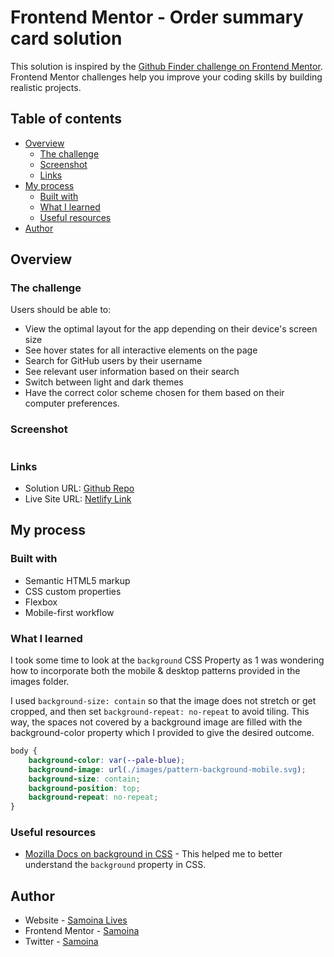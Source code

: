 # Frontend Mentor - Order summary card solution

This solution is inspired by the [Github Finder challenge on Frontend Mentor](https://www.frontendmentor.io/challenges/github-user-search-app-Q09YOgaH6). Frontend Mentor challenges help you improve your coding skills by building realistic projects.

## Table of contents

- [Overview](#overview)
  - [The challenge](#the-challenge)
  - [Screenshot](#screenshot)
  - [Links](#links)
- [My process](#my-process)
  - [Built with](#built-with)
  - [What I learned](#what-i-learned)
  - [Useful resources](#useful-resources)
- [Author](#author)

## Overview

### The challenge

Users should be able to:

- View the optimal layout for the app depending on their device's screen size
- See hover states for all interactive elements on the page
- Search for GitHub users by their username
- See relevant user information based on their search
- Switch between light and dark themes
- Have the correct color scheme chosen for them based on their computer preferences.

### Screenshot

![]()

### Links

- Solution URL: [Github Repo](https://github.com/samoina/github-finder-app)
- Live Site URL: [Netlify Link]()

## My process

### Built with

- Semantic HTML5 markup
- CSS custom properties
- Flexbox
- Mobile-first workflow

### What I learned

I took some time to look at the `background` CSS Property as 1 was wondering how to incorporate both the mobile & desktop patterns provided in the images folder.

I used `background-size: contain` so that the image does not stretch or get cropped, and then set `background-repeat: no-repeat` to avoid tiling. This way, the spaces not covered by a background image are filled with the background-color property which I provided to give the desired outcome.

```css
body {
	background-color: var(--pale-blue);
	background-image: url(./images/pattern-background-mobile.svg);
	background-size: contain;
	background-position: top;
	background-repeat: no-repeat;
}
```

### Useful resources

- [Mozilla Docs on background in CSS](https://developer.mozilla.org/en-US/docs/Web/CSS/background) - This helped me to better understand the `background` property in CSS.

## Author

- Website - [Samoina Lives](https://samoinalives.wordpress.com/)
- Frontend Mentor - [Samoina](https://www.frontendmentor.io/profile/samoina)
- Twitter - [Samoina](https://www.twitter.com/samoina)
